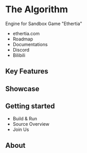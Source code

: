 # The Algorithm
Engine for Sandbox Game "Ethertia"

- ethertia.com
- Roadmap
- Documentations
- Discord
- Bilibili

## Key Features



## Showcase


## Getting started

- Build & Run
- Source Overview
- Join Us


## About

